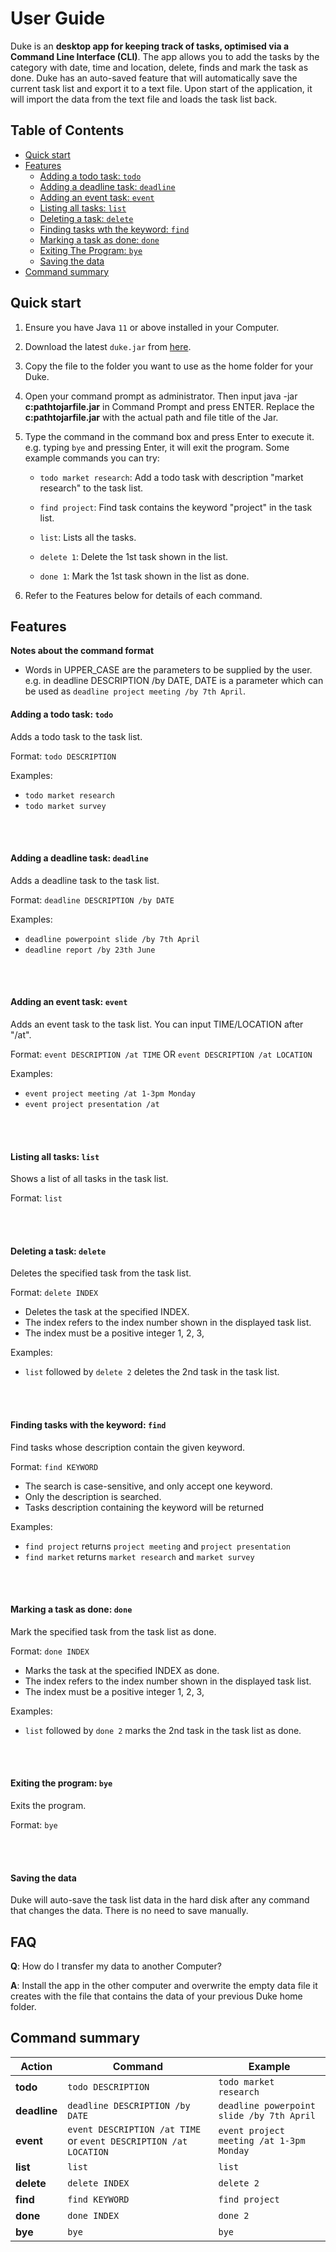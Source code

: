 # User Guide

Duke is an **desktop app for keeping track of tasks, optimised via a Command Line Interface (CLI)**.
The app allows you to add the tasks by the category with date, time and location, delete, finds
and mark the task as done.
Duke has an auto-saved feature that will automatically save the current task list
and export it to a text file. Upon start of the application, it will import the data 
from the text file and loads the task list back.

## Table of Contents
* [Quick start](#quick-start)
* [Features](#features) 
  * [Adding a todo task: `todo`](#adding-a-todo-task-todo) 
  * [Adding a deadline task: `deadline`](#adding-a-deadline-task-deadline)
  * [Adding an event task: `event`](#adding-an-event-task-event)
  * [Listing all tasks: `list`](#listing-all-tasks-list)
  * [Deleting a task: `delete`](#deleting-a-task-delete)
  * [Finding tasks wth the keyword: `find`](#finding-tasks-with-the-keyword-find)
  * [Marking a task as done: `done`](#marking-a-task-as-done-done)
  * [Exiting The Program: `bye`](#exiting-the-program-bye)
  * [Saving the data](#saving-the-data)
* [Command summary](#command-summary)

## Quick start

1.  Ensure you have Java `11` or above installed in your Computer.

2.  Download the latest `duke.jar` from [here](https://github.com/Ang-Cheng-Jun/ip/releases/tag/v0.1).

3.  Copy the file to the folder you want to use as the home folder for your Duke.

4.  Open your command prompt as administrator. Then input java -jar **c:pathtojarfile.jar** in 
Command Prompt and press ENTER. Replace the **c:pathtojarfile.jar** with the actual path and 
file title of the Jar.

5.  Type the command in the command box and press Enter to execute it. 
e.g. typing `bye` and pressing Enter, it will exit the program.
Some example commands you can try:
    *   `todo market research`: 
         Add a todo task with description "market research" to the task list.
         
    *   `find project`: 
         Find task contains the keyword "project" in the task list.  
            
    *   `list`: 
         Lists all the tasks.
         
    *   `delete 1`: 
         Delete the 1st task shown in the list.
         
    *   `done 1`: 
         Mark the 1st task shown in the list as done.  
             
6.  Refer to the Features below for details of each command.

## Features 

   **Notes about the command format**
    
   * Words in UPPER_CASE are the parameters to be supplied by the user.
    <br>e.g. in deadline DESCRIPTION /by DATE, DATE is a parameter which can be used as 
   `deadline project meeting /by 7th April`.

#### Adding a todo task: `todo`
Adds a todo task to the task list.

Format: `todo DESCRIPTION`

Examples: 
*   `todo market research`
*   `todo market survey`  

<br/><br/>
#### Adding a deadline task: `deadline`
Adds a deadline task to the task list.

Format: `deadline DESCRIPTION /by DATE`

Examples: 
*   `deadline powerpoint slide /by 7th April`
*   `deadline report /by 23th June`

<br/><br/>
#### Adding an event task: `event` 
Adds an event task to the task list. You can input TIME/LOCATION after "/at".

Format: `event DESCRIPTION /at TIME` OR `event DESCRIPTION /at LOCATION`

Examples: 
*   `event project meeting /at 1-3pm Monday`
*   `event project presentation /at `

<br/><br/>
#### Listing all tasks: `list`
Shows a list of all tasks in the task list.

Format: `list`

<br/><br/>
#### Deleting a task: `delete`
Deletes the specified task from the task list.

Format: `delete INDEX`

*   Deletes the task at the specified INDEX.
*   The index refers to the index number shown in the displayed task list.
*   The index must be a positive integer 1, 2, 3,

Examples:
*   `list` followed by `delete 2` deletes the 2nd task in the task list.

<br/><br/>
#### Finding tasks with the keyword: `find` 
Find tasks whose description contain the given keyword.

Format: `find KEYWORD`

*   The search is case-sensitive, and only accept one keyword.
*   Only the description is searched.
*   Tasks description containing the keyword will be returned

Examples:
*   `find project` returns `project meeting` and `project presentation`
*   `find market` returns `market research` and `market survey`

<br/><br/> 
#### Marking a task as done: `done`
Mark the specified task from the task list as done.

Format: `done INDEX`

*   Marks the task at the specified INDEX as done.
*   The index refers to the index number shown in the displayed task list.
*   The index must be a positive integer 1, 2, 3,

Examples:
*   `list` followed by `done 2` marks the 2nd task in the task list as done.

<br/><br/>
#### Exiting the program: `bye`
Exits the program.

Format: `bye`

<br/><br/>
#### Saving the data
Duke will auto-save the task list data in the hard disk after 
any command that changes the data. There is no need to save manually.


## FAQ

**Q**: How do I transfer my data to another Computer?

**A**: Install the app in the other computer and overwrite the empty data file it creates with the file 
that contains the data of your previous Duke home folder.

## Command summary

| Action  | Command | Example |
| --------- | ------ | ------- |
| **todo** | `todo DESCRIPTION` | `todo market research` |
| **deadline** | `deadline DESCRIPTION /by DATE` | `deadline powerpoint slide /by 7th April`|
| **event** | `event DESCRIPTION /at TIME` or `event DESCRIPTION /at LOCATION` | `event project meeting /at 1-3pm Monday` |
| **list** | `list` | `list` |
| **delete** | `delete INDEX` | `delete 2` |
| **find** | `find KEYWORD` | `find project` |
| **done** | `done INDEX`| `done 2` |
| **bye** | `bye` | `bye` |


